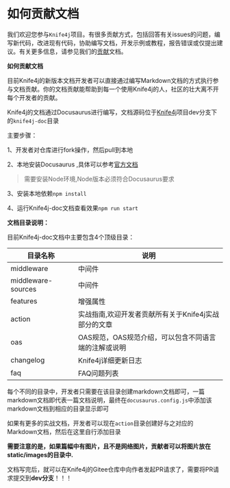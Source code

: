 # 如何贡献文档

我们欢迎您参与`Knife4j`项目。有很多贡献方式，包括回答有关issues的问题，编写新代码，改进现有代码，协助编写文档，开发示例或教程，报告错误或仅提出建议。有关更多信息，请参见我们的[贡献](https://gitee.com/xiaoym/knife4j/issues/IZUCU)文档。


**如何贡献文档**


目前Knife4j的新版本文档开发者可以直接通过编写Markdown文档的方式执行参与文档贡献。你的文档贡献能帮助到每一个使用Knife4j的人，社区的壮大离不开每个开发者的贡献。


Knife4j的文档通过Docusaurus进行编写，文档源码位于[Knife4j](https://gitee.com/xiaoym/knife4j/tree/dev/)项目dev分支下的`knife4j-doc`目录

主要步骤：

1、开发者对仓库进行fork操作，然后pull到本地

2、本地安装Docusaurus ,具体可以参考[官方文档](https://docusaurus.io/zh-CN/docs)

> 需要安装Node环境,Node版本必须符合Docusaurus要求

3、安装本地依赖`npm install`

4、运行Knife4j-doc文档查看效果`npm run start`


**文档目录说明：**

目前Knife4j-doc文档中主要包含4个顶级目录：

|目录名称|说明|
|----|---|
|middleware|中间件|
|middleware-sources|中间件|
|features|增强属性|
|action|实战指南,欢迎开发者贡献所有关于Knife4j实战部分的文章|
|oas|OAS规范，OAS规范介绍，可以包含不同语言端的注解或说明|
|changelog|Knife4j详细更新日志|
|faq|FAQ问题列表|

每个不同的目录中，开发者只需要在该目录创建markdown文档即可，一篇markdown文档即代表一篇文档说明，最终在`docusaurus.config.js`中添加该markdown文档到相应的目录显示即可


如果有更多的实战文档，开发者可以现在`action`目录创建好与之对应的Markdown文档，然后在这里自行添加目录

**需要注意的是，如果篇幅中有图片，且不是网络图片，贡献者可以将图片放在static/images的目录中.**


文档写完后，就可以在Knife4j的Gitee仓库中向作者发起PR请求了，需要将PR请求提交到**dev分支**！！！


